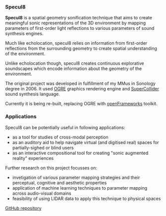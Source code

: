 ### Specul8
**Specul8** is a spatial geometry sonification technique that aims to create meaningful sonic representations of the 3D environment by mapping parameters of first-order light reflections to various parameters of sound synthesis engines.

Much like echolocation, specul8 relies on information from first-order reflections from the surrounding geometry to create spatial understanding of the environment. 

Unlike echolocation though, specul8 creates continuous explorative soundscapes which encode information about the geometry of the environment. 

The original project was developed in fulfillment of my MMus in Sonology degree in 2006. It used [OGRE](https://www.ogre3d.org) graphics rendering engine and [SuperCollider](http://supercollider.github.io) sound synthesis language.

Currently it is being re-built, replacing OGRE with [openFrameworks](http://openframeworks.cc) toolkit.


### Applications
Specul8 can be potentially useful in following applications:

- as a tool for studies of cross-modal perception
- as an auditory aid to help navigate virtual (and digitised real) spaces for partially-sighed or blind users
- as an interactive compositional tool for creating "sonic augmented reality" experiences

Further research on this project focusses on:
- invetigation of various parameter mapping strategies and their perceptual, cognitive and aesthetic properties
- application of machine learning techniques to parameter mapping across audio-visual domains
- feasibility of using LIDAR data to apply this technique to physical spaces

[GitHub repository](https://github.com/s8/specul8/)


<iframe width="560" height="315" src="https://www.youtube.com/embed/qz79cUZeDVE" frameborder="0" allow="accelerometer; autoplay;></iframe>
